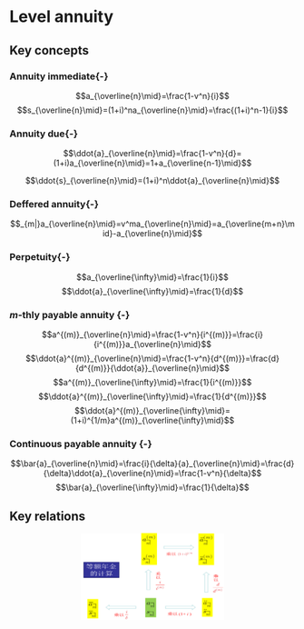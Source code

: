 # Level annuity

## Key concepts

### Annuity immediate{-}

$$a_{\overline{n}\mid}=\frac{1-v^n}{i}$$
$$s_{\overline{n}\mid}=(1+i)^na_{\overline{n}\mid}=\frac{(1+i)^n-1}{i}$$

### Annuity due{-}

$$\ddot{a}_{\overline{n}\mid}=\frac{1-v^n}{d}=(1+i)a_{\overline{n}\mid}=1+a_{\overline{n-1}\mid}$$

$$\ddot{s}_{\overline{n}\mid}=(1+i)^n\ddot{a}_{\overline{n}\mid}$$


### Deffered annuity{-}

$$_{m|}a_{\overline{n}\mid}=v^ma_{\overline{n}\mid}=a_{\overline{m+n}\mid}-a_{\overline{n}\mid}$$

### Perpetuity{-}

$$a_{\overline{\infty}\mid}=\frac{1}{i}$$
$$\ddot{a}_{\overline{\infty}\mid}=\frac{1}{d}$$

### $m$-thly payable annuity {-}

$$a^{(m)}_{\overline{n}\mid}=\frac{1-v^n}{i^{(m)}}=\frac{i}{i^{(m)}}a_{\overline{n}\mid}$$
$$\ddot{a}^{(m)}_{\overline{n}\mid}=\frac{1-v^n}{d^{(m)}}=\frac{d}{d^{(m)}}{\ddot{a}}_{\overline{n}\mid}$$
$$a^{(m)}_{\overline{\infty}\mid}=\frac{1}{i^{(m)}}$$
$$\ddot{a}^{(m)}_{\overline{\infty}\mid}=\frac{1}{d^{(m)}}$$
$$\ddot{a}^{(m)}_{\overline{\infty}\mid}=(1+i)^{1/m}a^{(m)}_{\overline{\infty}\mid}$$

### Continuous payable annuity {-}

$$\bar{a}_{\overline{n}\mid}=\frac{i}{\delta}{a}_{\overline{n}\mid}=\frac{d}{\delta}\ddot{a}_{\overline{n}\mid}=\frac{1-v^n}{\delta}$$
$$\bar{a}_{\overline{\infty}\mid}=\frac{1}{\delta}$$

## Key relations

<img src="./plots/annuity-1.png" width="50%" style="display: block; margin: auto;" />

